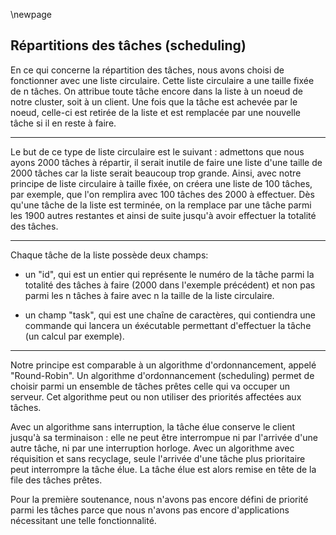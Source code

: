 \newpage

Répartitions des tâches (scheduling)
------------------------------------
En ce qui concerne la répartition des tâches, nous avons choisi de fonctionner avec une liste circulaire.
Cette liste circulaire a une taille fixée de n tâches. On attribue toute tâche encore dans la liste à un noeud de notre cluster, soit à un client. 
Une fois que la tâche est achevée par le noeud, celle-ci est retirée de la liste et est remplacée par une nouvelle tâche si il en reste à faire.

* * *
Le but de ce type de liste circulaire est le suivant : admettons que nous ayons 2000 tâches à répartir, il serait inutile de faire une liste d'une taille de 2000 tâches car la liste serait beaucoup trop grande. Ainsi, avec notre principe de liste circulaire à taille fixée, on créera une liste de 100 tâches, par exemple, que l'on remplira avec 100 tâches des 2000 à effectuer. Dès qu'une tâche de la liste est terminée, on la remplace par une tâche parmi les 1900 autres restantes et ainsi de suite jusqu'à avoir effectuer la totalité des tâches.

* * *

Chaque tâche de la liste possède deux champs:

- un "id", qui est un entier qui représente le numéro de la tâche parmi la totalité des tâches à faire (2000 dans l'exemple précédent) et non pas parmi les n tâches à faire avec n la taille de la liste circulaire.

- un champ "task", qui est une chaîne de caractères, qui contiendra une commande qui lancera un éxécutable permettant d'effectuer la tâche (un calcul par exemple).

* * *

Notre principe est comparable à un algorithme d'ordonnancement, appelé "Round-Robin". Un algorithme d'ordonnancement (scheduling) permet de choisir parmi un ensemble de tâches prêtes celle qui va occuper un serveur. Cet algorithme peut ou non utiliser des priorités affectées aux tâches.

Avec un algorithme sans interruption, la tâche élue conserve le client jusqu'à sa terminaison : elle ne peut être interrompue ni par l'arrivée d'une autre tâche, ni par une interruption horloge. Avec un algorithme avec réquisition et sans recyclage, seule l'arrivée d'une tâche plus prioritaire peut interrompre la tâche élue. La tâche élue est alors remise en tête de la file des tâches prêtes.

Pour la première soutenance, nous n'avons pas encore défini de priorité parmi les tâches parce que nous n'avons pas encore d'applications nécessitant une telle fonctionnalité.
